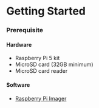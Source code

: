 # Getting Started

### Prerequisite
#### Hardware
- Raspberry Pi 5 kit
- MicroSD card (32GB minimum)
- MicroSD card reader
#### Software
- [Raspberry Pi Imager](https://www.raspberrypi.com/software/)